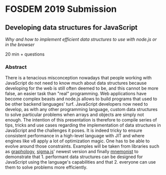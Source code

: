 # FOSDEM 2019 Submission

## Developing data structures for JavaScript

*Why and how to implement efficient data structures to use with node.js or in the browser*

20 min + questions

### Abstract

There is a tenacious misconception nowadays that people working with JavaScript do not need to know much about data structures because developing for the web is still often deemed to be, and this cannot be more false, an easier task than "real" programming. Web applications have become complex beasts and node.js allows to build programs that used to be other backend languages' turf. JavaScript developers now need to develop, as with any other programming language, custom data structures to solve particular problems when arrays and objects are simply not enough. The intention of this presentation is therefore to compile series of tips, tricks and use cases regarding the implementation of data structures in JavaScript and the challenges it poses. It is indeed tricky to ensure consistent performance in a high-level language with JIT and where engines like v8 apply a lot of optimization magic. One has to be able to evolve around those constraints. Examples will be taken from libraries such as [graphology](https://github.com/graphology/graphology), [sigma.js](https://github.com/jacomyal/sigma.js)' newest version and finally [mnemonist](https://yomguithereal.github.io/mnemonist/) to demonstrate that 1. performant data structures can be designed for JavaScript using the language's capabilities and that 2. everyone can use them to solve problems more efficiently.
